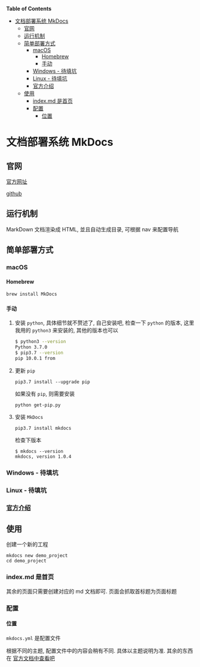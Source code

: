 <!-- START doctoc generated TOC please keep comment here to allow auto update -->
<!-- DON'T EDIT THIS SECTION, INSTEAD RE-RUN doctoc TO UPDATE -->
**Table of Contents**

- [文档部署系统 MkDocs](#%E6%96%87%E6%A1%A3%E9%83%A8%E7%BD%B2%E7%B3%BB%E7%BB%9F-mkdocs)
  - [官网](#%E5%AE%98%E7%BD%91)
  - [运行机制](#%E8%BF%90%E8%A1%8C%E6%9C%BA%E5%88%B6)
  - [简单部署方式](#%E7%AE%80%E5%8D%95%E9%83%A8%E7%BD%B2%E6%96%B9%E5%BC%8F)
    - [macOS](#macos)
      - [Homebrew](#homebrew)
      - [手动](#%E6%89%8B%E5%8A%A8)
    - [Windows - 待填坑](#windows---%E5%BE%85%E5%A1%AB%E5%9D%91)
    - [Linux - 待填坑](#linux---%E5%BE%85%E5%A1%AB%E5%9D%91)
    - [官方介绍](#%E5%AE%98%E6%96%B9%E4%BB%8B%E7%BB%8D)
  - [使用](#%E4%BD%BF%E7%94%A8)
    - [index.md 是首页](#indexmd-%E6%98%AF%E9%A6%96%E9%A1%B5)
    - [配置](#%E9%85%8D%E7%BD%AE)
      - [位置](#%E4%BD%8D%E7%BD%AE)

<!-- END doctoc generated TOC please keep comment here to allow auto update -->

# 文档部署系统 MkDocs

## 官网

[官方网址](https://www.mkdocs.org)

[github](https://github.com/mkdocs/mkdocs/)

## 运行机制

MarkDown 文档渲染成 HTML, 並且自动生成目录, 可根据 nav 来配置导航

## 简单部署方式

### macOS

#### Homebrew

```sh
brew install MkDocs
```

#### 手动

1. 安装 `python`, 具体细节就不赘述了, 自己安装吧, 检查一下 `python` 的版本, 这里我用的 `python3` 来安装的, 其他的版本也可以

   ```sh
   $ python3 --version
   Python 3.7.0
   $ pip3.7 --version
   pip 10.0.1 from
   ```

2. 更新 `pip`

   ```shell
   pip3.7 install --upgrade pip
   ```

   如果没有 `pip`, 则需要安装

   ```shell
   python get-pip.py
   ```


3. 安装 `MkDocs`

   ```shell
   pip3.7 install mkdocs
   ```

   检查下版本

   ```shell
   $ mkdocs --version
   mkdocs, version 1.0.4 
   ```


### Windows - 待填坑

### Linux - 待填坑

### [官方介绍](https://www.mkdocs.org/#installation)



## 使用

创建一个新的工程

```shell
mkdocs new demo_project
cd demo_project
```

### index.md 是首页

其余的页面只需要创建对应的 md 文档即可. 页面会抓取首标题为页面标题



### 配置

#### 位置

`mkdocs.yml` 是配置文件

根据不同的主题, 配置文件中的内容会稍有不同. 具体以主题说明为准. 其余的东西在 [官方文档中查看吧](https://www.mkdocs.org/#getting-started)
